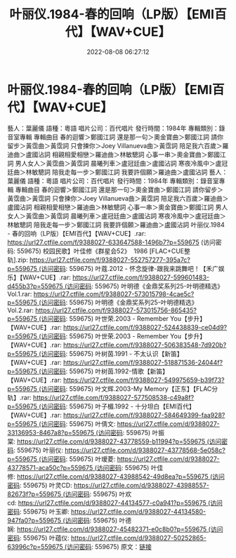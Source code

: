﻿---
title: 叶丽仪.1984-春的回响（LP版）【EMI百代】【WAV+CUE】
date: 2022-08-08 06:27:12
categories: WAV车载音乐、镜像
tags: 华语中文
---
# 叶丽仪.1984-春的回响（LP版）【EMI百代】【WAV+CUE】

藝人：葉麗儀
語種：粵語
唱片公司：百代唱片
發行時間：1984年
專輯類別：錄音室專輯
專輯曲目
春的迴響＞鄭國江詞
還是那一句＞奧金寶曲＞鄭國江詞
請你留步＞黃霑曲＞黃霑詞
只會揀你＞Joey Villanueva曲＞黃霑詞
陪足我六百歲＞羅迪曲＞盧國沾詞
相親相愛相戀＞羅迪曲＞林敏驄詞
心事一串＞奧金寶曲＞鄭國江詞
男人女人＞黃霑曲＞黃霑詞
晨曦列車＞盧冠廷曲＞盧國沾詞
寒夜冷風中＞盧冠廷曲＞林敏驄詞
陪我走每一步＞鄭國江詞
我要許個願＞羅迪曲＞盧國沾詞
藝人：葉麗儀
語種：粵語
唱片公司：百代唱片
發行時間：1984年
專輯類別：錄音室專輯
專輯曲目
春的迴響＞鄭國江詞
還是那一句＞奧金寶曲＞鄭國江詞
請你留步＞黃霑曲＞黃霑詞
只會揀你＞Joey Villanueva曲＞黃霑詞
陪足我六百歲＞羅迪曲＞盧國沾詞
相親相愛相戀＞羅迪曲＞林敏驄詞
心事一串＞奧金寶曲＞鄭國江詞
男人女人＞黃霑曲＞黃霑詞
晨曦列車＞盧冠廷曲＞盧國沾詞
寒夜冷風中＞盧冠廷曲＞林敏驄詞
陪我走每一步＞鄭國江詞
我要許個願＞羅迪曲＞盧國沾詞
叶丽仪.1984 - 春的回响（LP版）【EMI百代】【WAV+CUE】.rar: https://url27.ctfile.com/f/9388027-633647588-1496b7?p=559675
(访问密码: 559675)
校园民歌】叶佳修《群星会52》  1986
[FLAC+CUE整轨].zip: https://url27.ctfile.com/f/9388027-552757277-395a7c?p=559675 (访问密码:
559675)
叶蔻.2012 -
怀念旋律-跟我来跳舞吧！【禾广娱乐】【WAV+CUE】.rar: https://url27.ctfile.com/f/9388027-599601483-d455b3?p=559675 (访问密码:
559675)
叶明德《金鼎奖系列25-叶明德精选》Vol.1.rar: https://url27.ctfile.com/f/9388027-573015798-4cae5c?p=559675 (访问密码:
559675)
叶明德《金鼎奖系列25-叶明德精选》Vol.2.rar: https://url27.ctfile.com/f/9388027-573015756-865435?p=559675 (访问密码:
559675)
叶世荣.2003 - Remember
You【步升】【WAV+CUE】.rar: https://url27.ctfile.com/f/9388027-524438839-ce04d9?p=559675 (访问密码:
559675)
叶世荣.2003 - Remember
You【步升】【WAV+CUE】.rar: https://url27.ctfile.com/f/9388027-506383548-7d920b?p=559675 (访问密码:
559675)
叶树茵.1991 -
不太认识【新笛】【WAV+CUE】.rar: https://url27.ctfile.com/f/9388027-518871536-24044f?p=559675 (访问密码:
559675)
叶树茵.1992-情歌【新笛】【WAV+CUE】.rar: https://url27.ctfile.com/f/9388027-549975659-b39f73?p=559675 (访问密码:
559675)
叶文辉.2003-My
Memory【正东】【FLAC分轨】.rar: https://url27.ctfile.com/f/9388027-577508538-c49a8f?p=559675 (访问密码:
559675)
叶子楣.1992 -
十分坦白【EMI百代】【WAV+CUE】.rar: https://url27.ctfile.com/f/9388027-584649399-faa928?p=559675 (访问密码:
559675)
叶倩文: https://url27.ctfile.com/d/9388027-33136953-8467a8?p=559675 (访问密码:
559675)
叶振棠: https://url27.ctfile.com/d/9388027-43778559-b11994?p=559675 (访问密码:
559675)
叶丽仪: https://url27.ctfile.com/d/9388027-43778568-5e058c?p=559675 (访问密码:
559675)
叶瑷菱: https://url27.ctfile.com/d/9388027-43778571-aca50c?p=559675 (访问密码:
559675)
叶佳修: https://url27.ctfile.com/d/9388027-43988542-49d8ea?p=559675 (访问密码:
559675)
叶灵CD: https://url27.ctfile.com/d/9388027-43988557-82673f?p=559675 (访问密码:
559675)
叶欢cd: https://url27.ctfile.com/d/9388027-44134577-c0a941?p=559675 (访问密码:
559675)
叶玉卿: https://url27.ctfile.com/d/9388027-44134580-947fa0?p=559675 (访问密码:
559675)
叶德娴: https://url27.ctfile.com/d/9388027-45482371-e0c8b0?p=559675 (访问密码:
559675)
叶蕴仪: https://url27.ctfile.com/d/9388027-50252865-63996c?p=559675 (访问密码:
559675)
原文：[链接](https://blog.sina.com.cn/s/blog_1647c7e7601030yr4.html)